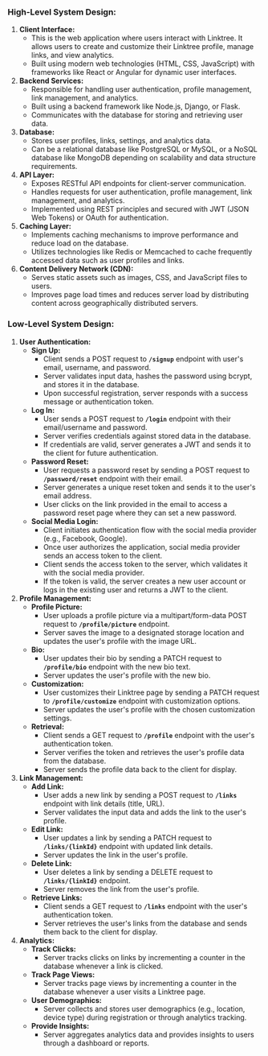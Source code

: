 ### **High-Level System Design:**

1. **Client Interface:**
    - This is the web application where users interact with Linktree. It allows users to create and customize their Linktree profile, manage links, and view analytics.
    - Built using modern web technologies (HTML, CSS, JavaScript) with frameworks like React or Angular for dynamic user interfaces.
2. **Backend Services:**
    - Responsible for handling user authentication, profile management, link management, and analytics.
    - Built using a backend framework like Node.js, Django, or Flask.
    - Communicates with the database for storing and retrieving user data.
3. **Database:**
    - Stores user profiles, links, settings, and analytics data.
    - Can be a relational database like PostgreSQL or MySQL, or a NoSQL database like MongoDB depending on scalability and data structure requirements.
4. **API Layer:**
    - Exposes RESTful API endpoints for client-server communication.
    - Handles requests for user authentication, profile management, link management, and analytics.
    - Implemented using REST principles and secured with JWT (JSON Web Tokens) or OAuth for authentication.
5. **Caching Layer:**
    - Implements caching mechanisms to improve performance and reduce load on the database.
    - Utilizes technologies like Redis or Memcached to cache frequently accessed data such as user profiles and links.
6. **Content Delivery Network (CDN):**
    - Serves static assets such as images, CSS, and JavaScript files to users.
    - Improves page load times and reduces server load by distributing content across geographically distributed servers.

### **Low-Level System Design:**

1. **User Authentication:**
    - **Sign Up:**
        - Client sends a POST request to **`/signup`** endpoint with user's email, username, and password.
        - Server validates input data, hashes the password using bcrypt, and stores it in the database.
        - Upon successful registration, server responds with a success message or authentication token.
    - **Log In:**
        - User sends a POST request to **`/login`** endpoint with their email/username and password.
        - Server verifies credentials against stored data in the database.
        - If credentials are valid, server generates a JWT and sends it to the client for future authentication.
    - **Password Reset:**
        - User requests a password reset by sending a POST request to **`/password/reset`** endpoint with their email.
        - Server generates a unique reset token and sends it to the user's email address.
        - User clicks on the link provided in the email to access a password reset page where they can set a new password.
    - **Social Media Login:**
        - Client initiates authentication flow with the social media provider (e.g., Facebook, Google).
        - Once user authorizes the application, social media provider sends an access token to the client.
        - Client sends the access token to the server, which validates it with the social media provider.
        - If the token is valid, the server creates a new user account or logs in the existing user and returns a JWT to the client.
2. **Profile Management:**
    - **Profile Picture:**
        - User uploads a profile picture via a multipart/form-data POST request to **`/profile/picture`** endpoint.
        - Server saves the image to a designated storage location and updates the user's profile with the image URL.
    - **Bio:**
        - User updates their bio by sending a PATCH request to **`/profile/bio`** endpoint with the new bio text.
        - Server updates the user's profile with the new bio.
    - **Customization:**
        - User customizes their Linktree page by sending a PATCH request to **`/profile/customize`** endpoint with customization options.
        - Server updates the user's profile with the chosen customization settings.
    - **Retrieval:**
        - Client sends a GET request to **`/profile`** endpoint with the user's authentication token.
        - Server verifies the token and retrieves the user's profile data from the database.
        - Server sends the profile data back to the client for display.
3. **Link Management:**
    - **Add Link:**
        - User adds a new link by sending a POST request to **`/links`** endpoint with link details (title, URL).
        - Server validates the input data and adds the link to the user's profile.
    - **Edit Link:**
        - User updates a link by sending a PATCH request to **`/links/{linkId}`** endpoint with updated link details.
        - Server updates the link in the user's profile.
    - **Delete Link:**
        - User deletes a link by sending a DELETE request to **`/links/{linkId}`** endpoint.
        - Server removes the link from the user's profile.
    - **Retrieve Links:**
        - Client sends a GET request to **`/links`** endpoint with the user's authentication token.
        - Server retrieves the user's links from the database and sends them back to the client for display.
4. **Analytics:**
    - **Track Clicks:**
        - Server tracks clicks on links by incrementing a counter in the database whenever a link is clicked.
    - **Track Page Views:**
        - Server tracks page views by incrementing a counter in the database whenever a user visits a Linktree page.
    - **User Demographics:**
        - Server collects and stores user demographics (e.g., location, device type) during registration or through analytics tracking.
    - **Provide Insights:**
        - Server aggregates analytics data and provides insights to users through a dashboard or reports.